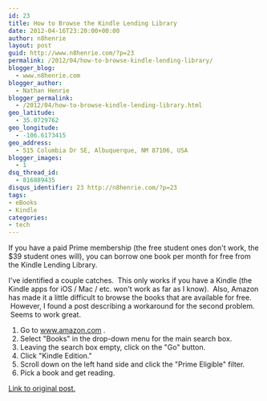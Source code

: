 ```yaml
---
id: 23
title: How to Browse the Kindle Lending Library
date: 2012-04-16T23:20:00+00:00
author: n8henrie
layout: post
guid: http://www.n8henrie.com/?p=23
permalink: /2012/04/how-to-browse-kindle-lending-library/
blogger_blog:
  - www.n8henrie.com
blogger_author:
  - Nathan Henrie
blogger_permalink:
  - /2012/04/how-to-browse-kindle-lending-library.html
geo_latitude:
  - 35.0729762
geo_longitude:
  - -106.6173415
geo_address:
  - 515 Columbia Dr SE, Albuquerque, NM 87106, USA
blogger_images:
  - 1
dsq_thread_id:
  - 816889435
disqus_identifier: 23 http://n8henrie.com/?p=23
tags:
- eBooks
- Kindle
categories:
- tech
---
```

If you have a paid Prime membership (the free student ones don't work, the $39 student ones will), you can borrow one book per month for free from the Kindle Lending Library. 

I've identified a couple catches.  This only works if you have a Kindle (the Kindle apps for iOS / Mac / etc. won't work as far as I know).  Also, Amazon has made it a little difficult to browse the books that are available for free.  However, I found a post describing a workaround for the second problem.  Seems to work great.

  1. Go to <a href="http://www.amazon.com/" target="_blank">www.amazon.com</a> .
  2. Select "Books" in the drop-down menu for the main search box.
  3. Leaving the search box empty, click on the "Go" button. 
  4. Click "Kindle Edition."
  5. Scroll down on the left hand side and click the "Prime Eligible" filter.
  6. Pick a book and get reading.

<div>
  <a href="http://www.amazon.com/forum/kindle/ref=cm_cd_et_md_pl?_encoding=UTF8&cdForum=Fx1D7SY3BVSESG&cdMsgNo=1&cdPage=1&cdSort=oldest&cdThread=Tx1HZ9HXXB24KWR&cdMsgID=MxCVA136CBVQB2#MxCVA136CBVQB2" target="_blank">Link to original post.</a>
</div>

<div>
</div>

<div>
</div>